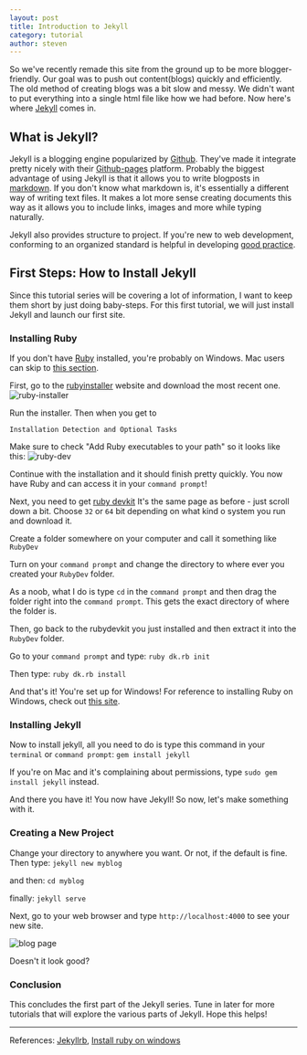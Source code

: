 ```yaml
---
layout: post
title: Introduction to Jekyll
category: tutorial
author: steven
---
```


So we've recently remade this site from the ground up
to be more blogger-friendly. Our goal was to push out
content(blogs) quickly and efficiently. The old method
of creating blogs was a bit slow and messy. We didn't
want to put everything into a single html file like how
we had before. Now here's where [Jekyll](http://jekyllrb.com)
comes in.

## What is Jekyll?

Jekyll is a blogging engine popularized by [Github](https://github.com/).
They've made it integrate pretty nicely with their
[Github-pages](https://pages.github.com/) platform. Probably the biggest
advantage of using Jekyll is that it allows you to write blogposts in
[markdown](http://daringfireball.net/projects/markdown/syntax). If you don't
know what markdown is, it's essentially a different way of writing text files.
It makes a lot more sense creating documents this way as it allows you to
include links, images and more while typing naturally.

Jekyll also provides structure to project. If you're new to web development, conforming
to an organized standard is helpful in developing [good practice](http://en.wikipedia.org/wiki/Best_practice).

## First Steps: How to Install Jekyll
Since this tutorial series will be covering a lot of information, I want to keep them short by just doing baby-steps. For this first tutorial, we will just install Jekyll and launch our first site.

### Installing Ruby
If you don't have [Ruby](https://www.ruby-lang.org/en/) installed, you're probably on Windows. Mac users can skip to [this section](#install-jek).

First, go to the [rubyinstaller](http://rubyinstaller.org/downloads/) website and download the most recent one.
![ruby-installer]({{site.url}}/img/post_imgs/2015-02-17/ruby-installer.png "installer")

Run the installer. Then when you get to

`Installation Detection and Optional Tasks`

Make sure to check "Add Ruby executables to your path" so it looks like this:
![ruby-dev]({{site.url}}/img/post_imgs/2015-02-17/ruby-dev.png "ruby-dev")

Continue with the installation and it should finish pretty quickly. You now have Ruby and can access it in your `command prompt`!

Next, you need to get [ruby devkit](http://rubyinstaller.org/downloads/) It's the same page as before - just scroll down a bit. Choose `32` or `64` bit depending on what kind o system you run and download it.

Create a folder somewhere on your computer and call it something like `RubyDev`

Turn on your `command prompt` and change the directory to where ever you created your `RubyDev` folder.

As a noob, what I do is type `cd` in the `command prompt` and then drag the folder right into the `command prompt`. This gets the exact directory of where the folder is.

Then, go back to the rubydevkit you just installed and then extract it into the `RubyDev` folder.

Go to your `command prompt` and type:
`ruby dk.rb init`

Then type:
`ruby dk.rb install`

And that's it! You're set up for Windows! For reference to installing Ruby on Windows, check out [this site](http://jekyll-windows.juthilo.com/1-ruby-and-devkit/).

### Installing Jekyll<a name="install-jek"></a>
Now to install jekyll, all you need to do is type this command in your `terminal` or `command prompt`:
`gem install jekyll`

If you're on Mac and it's complaining about permissions, type `sudo gem install jekyll` instead.

And there you have it! You now have Jekyll! So now, let's make something with it.

### Creating a New Project

Change your directory to anywhere you want. Or not, if the default is fine. Then type:
`jekyll new myblog`

and then:
`cd myblog`

finally:
`jekyll serve`

Next, go to your web browser and type `http://localhost:4000` to see your new site.

![blog page]({{site.url}}/img/post_imgs/2015-02-17/blog-page.png "blog page")

Doesn't it look good?

### Conclusion

This concludes the first part of the Jekyll series. Tune in later for more tutorials that will explore the various parts of Jekyll. Hope this helps!

----
References: [Jekyllrb](http://jekyllrb.com/docs/home/), [Install ruby on windows](http://jekyll-windows.juthilo.com/1-ruby-and-devkit/)
